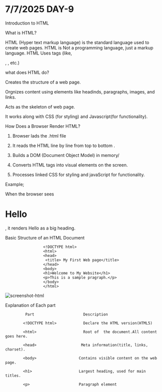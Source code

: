 # 7/7/2025 DAY-9

Introduction to HTML

What is HTML?

HTML (Hyper text markup language) is the standard language used to create web  pages.
 HTML is Not a programming language, just a markup language. HTML Uses tags (like,<p>, <h>, etc.)

 what does HTML do?

 Creates the structure of a web page.

 Orgnizes content using elements like headinds, paragraphs, images, and links.

 Acts as the skeleton of web page.

 It works along with CSS (for styling) and Javascript(for functionality).

 How Does a Browser Render HTML?

 1. Browser lads the .html file

 2. It reads the HTML line by line from top to bottom .

 3. Builds a DOM (Document Object Model) in memory/

 4. Converts HTML tags into visual elements on the screen.

 5. Processes linked CSS for styling and javaScript for functionality.

Example;

When the browser sees <h1>Hello</h1>, it renders Hello as a big heading.

Basic Structure of an HTML Document

                     <!DOCTYPE html>
                     <html>
                     <head>
                      <title> My First Web page</title>
                     </head>
                     <body>
                     <h1>Welcome to My Website</h1>
                     <p>This is a sample pragraph.</p>
                     </body>
                     </html>
                     
   ![screenshot-html](https://github.com/user-attachments/assets/600244f4-ce10-462f-bee4-3a109b283679)

   Explanation of Each part

             Part                      Description

            <!DOCTYPE html>            Declare the HTML version(HTML5)

            <html>                     Root of  the document.All content goes here.

            <head>                    Meta information(title, links, charset).

            <body>                   Contains visible content on the web page.

            <h1>                     Largest heading, used for main titles.

            <p>                      Paragraph element
            

            

            


     
              



 




 

 

